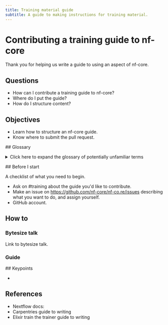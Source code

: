 ```yaml
---
title: Training material guide
subtitle: A guide to making instructions for training material.
---
```


# Contributing a training guide to nf-core

Thank you for helping us write a guide to using an aspect of nf-core. 

## Questions

- How can I contribute a training guide to nf-core?
- Where do I put the guide?
- How do I structure content?

## Objectives

- Learn how to structure an nf-core guide.
- Know where to submit the pull request.

## Glossary

<details>
    <summary>Click here to expand the glossary of potentially unfamiliar terms</summary>
    - **Learning Objective:** A predictive statement describing the specific outcomes that a training session is intended to achieve.
    - **Key point:** An important take home message.
</details>

## Before I start

A checklist of what you need to begin.

- Ask on #training about the guide you'd like to contribute.
- Make an issue on https://github.com/nf-core/nf-co.re/issues describing what you want to do, and assign yourself.
- GitHub account.

## How to

### Bytesize talk

Link to bytesize talk.

### Guide


## Keypoints

- 

## References

- Nextflow docs:
- Carpentries guide to writing
- Elixir train the trainer guide to writing


